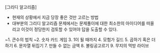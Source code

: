 [그리디 알고리즘]
- 현재의 상황에서 지금 당장 좋은 것만 고르는 방법
- 대부분의 그리디 알고리즘 문제에서는 문제풀이에 대한 최소한의 아이디어를 떠올리고 이것이 정당한지 검토할 수 있어야 답을 도출할 수 있다.

~1. 큰수의 법칙
~2. 숫자 카드 게임
3. 1이 될 때까지
4. 모험가 길드
5. 곱하기 혹은 더하기
6. 문자열 뒤집기
7. 만들 수 없는 금액
8. 볼링공고르기
9. 무지의 먹방 라이브
